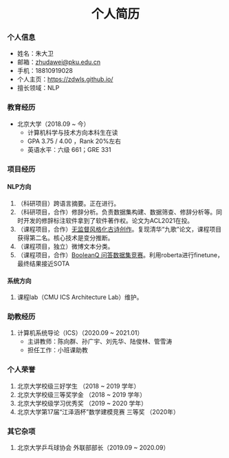 <h1 align="center">个人简历</h1> 

### 个人信息

- 姓名：朱大卫
- 邮箱：zhudawei@pku.edu.cn
- 手机：18810919028
- 个人主页：https://zdwls.github.io/
- 擅长领域：NLP

### 教育经历

- 北京大学（2018.09 ~ 今）
  - 计算机科学与技术方向本科生在读
  - GPA 3.75 / 4.00 ，Rank 20%左右
  - 英语水平：六级 661；GRE 331

### 项目经历

#### NLP方向

1. （科研项目）跨语言摘要。正在进行。
2. （科研项目，合作）修辞分析。负责数据集构建、数据筛查、修辞分析等。同时开发的修辞标注软件拿到了软件著作权。论文为ACL2021在投。
3. （课程项目，合作）[无监督风格化古诗创作](https://github.com/dromniscience/nlp_ai_2020)。复现清华“九歌”论文，课程项目获得第二名。核心技术是变分推断。
4. （课程项目，独立）微博文本分类。
5. （课程项目，合作）[BooleanQ 问答数据集竞赛](https://github.com/zdwls/boolqQA)。利用roberta进行finetune，最终结果接近SOTA

#### 系统方向

1. 课程lab（CMU ICS Architecture Lab）维护。

### 助教经历

1. 计算机系统导论（ICS）（2020.09 ~ 2021.01）
   - 主讲教师：陈向群、孙广宇、刘先华、陆俊林、管雪涛
   - 担任工作：小班课助教

### 个人荣誉

1. 北京大学校级三好学生 （2018 ~ 2019 学年）
2. 北京大学校级三等奖学金 （2018 ~ 2019 学年）
3. 北京大学校级学习优秀奖 （2019 ~ 2020 学年）
4. 北京大学第17届“江泽涵杯”数学建模竞赛 三等奖 （2020年）

### 其它杂项

1. 北京大学乒乓球协会 外联部部长（2019.09 ~ 2020.09） 
